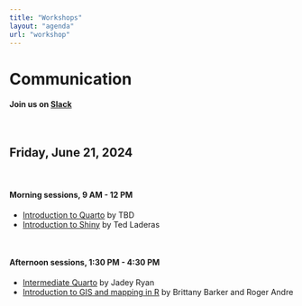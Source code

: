 ```yaml
---
title: "Workshops"
layout: "agenda"
url: "workshop"
---
```




<style>
td {vertical-align:top;}
.agenda {
border-width:2px;
border-style:solid;
border-color:black;
border-collapse: collapse;
width:60%;
}

th, td {
  padding: 10px;
}

.agenda td {
border-width:1px;
border-style:solid;
border-color:black;
}

.agendaLink {color: blue; text-decoration: none;}
.agendaLink:hover {text-decoration: underline;}
.agendaLink:active {color: black;}
.agendaLink:visited {color: purple;}

.timecontainer {width:20%;}
.trainingcontainer {width:20%;}
.descriptioncontainer {width:60%px;}

</style>


<h1>Communication</h1>
  <h4>Join us on <a href="https://join.slack.com/t/cascadiarconf/shared_invite/zt-1lu53059t-GAxQtzrwQhmo7BXE7YfC8w" target="blank_">Slack</a></h4>
  <br>

## Friday, June 21, 2024
<br>

#### Morning sessions, 9 AM - 12 PM

* <a href="/2024/workshop/quarto1">Introduction to Quarto</a> by TBD
* <a href="/2024/workshop/shiny">Introduction to Shiny</a> by Ted Laderas


<br>

#### Afternoon sessions, 1:30 PM - 4:30 PM

* <a href="/2024/workshop/quarto2">Intermediate Quarto</a> by Jadey Ryan
* <a href="/2024/workshop/gis">Introduction to GIS and mapping in R</a> by Brittany Barker and Roger Andre


<br><br><br>
